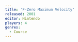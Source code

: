 ```yaml
---
title: 'F-Zero Maximum Velocity'
released: 2001
editor: Nintendo
players: 4
genres:
  - Course
---
```

